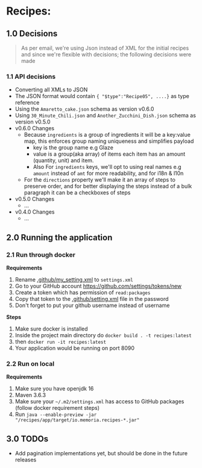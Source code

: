 # Recipes:

## 1.0 Decisions

> As per email, we're using Json instead of XML for the initial recipes and since we're flexible with decisions;
> the following decisions were made

### 1.1 API decisions

* Converting all XMLs to JSON
* The JSON format would contain `{ "$type":"Recipe05", ....}` as type reference
* Using the `Amaretto_cake.json` schema as version v0.6.0
* Using `30_Minute_Chili.json` and `Another_Zucchini_Dish.json` schema as version v0.5.0
* v0.6.0 Changes
    * Because `ingredients` is a group of ingredients it will be a key:value map, this enforces group naming uniqueness
      and simplifies payload
        * key is the group name e.g Glaze
        * value is a group(aka array) of items each item has an amount (quantity, unit) and item.
        * Also For `ingredients` keys, we'll opt to using real names e.g `amount` instead of `amt` for more readability,
          and for i18n & l10n
    * For the `directions` property we'll make it an array of steps to preserve order, and for better displaying the
      steps instead of a bulk paragraph it can be a checkboxes of steps
* v0.5.0 Changes
    * ...
* v0.4.0 Changes
    * ...

## 2.0 Running the application

### 2.1 Run through docker

**Requirements**

1. Rename [.github/my_setting.xml](.github/my_settings.xml) to `settings.xml`
1. Go to your GitHub account https://github.com/settings/tokens/new
1. Create a token which has permission of `read:packages`
1. Copy that token to the [.github/setting.xml](.github/settings.xml) file in the password
1. Don't forget to put your github username instead of username

**Steps**

1. Make sure docker is installed
2. Inside the project main directory do `docker build . -t recipes:latest`
3. then `docker run -it recipes:latest`
4. Your application would be running on port 8090

### 2.2 Run on local

**Requirements**

1. Make sure you have openjdk 16
2. Maven 3.6.3
3. Make sure your `~/.m2/settings.xml` has access to GitHub packages (follow docker requirement steps)
4. Run `java --enable-preview -jar "/recipes/app/target/io.memoria.recipes-*.jar"`


## 3.0 TODOs

* Add pagination implementations yet, but should be done in the future releases
